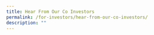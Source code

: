```yaml
---
title: Hear From Our Co Investors
permalink: /for-investors/hear-from-our-co-investors/
description: ""
---
```

